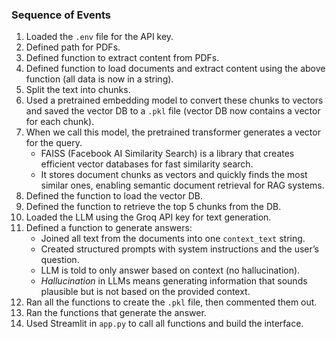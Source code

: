 ### Sequence of Events

1. Loaded the `.env` file for the API key.  
2. Defined path for PDFs.  
3. Defined function to extract content from PDFs.  
4. Defined function to load documents and extract content using the above function (all data is now in a string).  
5. Split the text into chunks.  
6. Used a pretrained embedding model to convert these chunks to vectors and saved the vector DB to a `.pkl` file (vector DB now contains a vector for each chunk).  
7. When we call this model, the pretrained transformer generates a vector for the query.  
   - FAISS (Facebook AI Similarity Search) is a library that creates efficient vector databases for fast similarity search.  
   - It stores document chunks as vectors and quickly finds the most similar ones, enabling semantic document retrieval for RAG systems.  
8. Defined the function to load the vector DB.  
9. Defined the function to retrieve the top 5 chunks from the DB.  
10. Loaded the LLM using the Groq API key for text generation.  
11. Defined a function to generate answers:  
    - Joined all text from the documents into one `context_text` string.  
    - Created structured prompts with system instructions and the user’s question.  
    - LLM is told to only answer based on context (no hallucination).  
    - _Hallucination_ in LLMs means generating information that sounds plausible but is not based on the provided context.  
12. Ran all the functions to create the `.pkl` file, then commented them out.  
13. Ran the functions that generate the answer.  
14. Used Streamlit in `app.py` to call all functions and build the interface.
